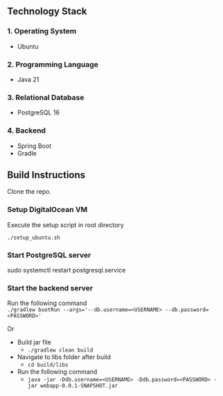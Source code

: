 ## Technology Stack

### 1. Operating System
* Ubuntu
### 2. Programming Language
* Java 21
### 3. Relational Database
* PostgreSQL 16
### 4. Backend
* Spring Boot
* Gradle

## Build Instructions

Clone the repo.

### Setup DigitalOcean VM
Execute the setup script in root directory

`./setup_ubuntu.sh`

### Start PostgreSQL server
sudo systemctl restart postgresql.service

### Start the backend server
Run the following command<br>
`./gradlew bootRun --args='--db.username=<USERNAME> --db.password=<PASSWORD>'`<br>

Or<br>

- Build jar file
  - `./gradlew clean build`
- Navigate to libs folder after build
  - `cd build/libs`
- Run the following command
  - `java -jar -Ddb.username=<USERNAME> -Ddb.password=<PASSWORD> -jar webapp-0.0.1-SNAPSHOT.jar`

